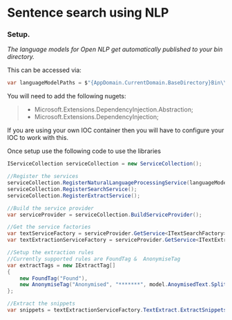 # Sentence search using NLP

### Setup.

*The language models for Open NLP get automatically published to your bin directory.* 

This can be accessed via: 

```C# 
var languageModelPaths = $"{AppDomain.CurrentDomain.BaseDirectory}Bin\\Resource\\Models"; 
```

You will need to add the following nugets:

> * Microsoft.Extensions.DependencyInjection.Abstraction;
> * Microsoft.Extensions.DependencyInjection;

If you are using your own IOC container then you will have to configure your IOC to work with this.

Once setup use the following code to use the libraries

```C#
IServiceCollection serviceCollection = new ServiceCollection();

//Register the services
serviceCollection.RegisterNaturalLanguageProcessingService(languageModelPaths);
serviceCollection.RegisterSearchService();
serviceCollection.RegisterExtractService();

//Build the service provider
var serviceProvider = serviceCollection.BuildServiceProvider();

//Get the service factories
var textServiceFactory = serviceProvider.GetService<ITextSearchFactory>();
var textExtractionServiceFactory = serviceProvider.GetService<ITextExtractFactory>();

//Setup the extraction rules
//Currently supported rules are FoundTag &  AnonymiseTag
var extractTags = new IExtractTag[]
{
    new FoundTag("Found"),
    new AnonymiseTag("Anonymised", "*******", model.AnoymisedText.Split(','), textServiceFactory.TextService)
};

//Extract the snippets
var snippets = textExtractionServiceFactory.TextExtract.ExtractSnippets(model.DocumentText, model.SearchText, extractTags);

```
